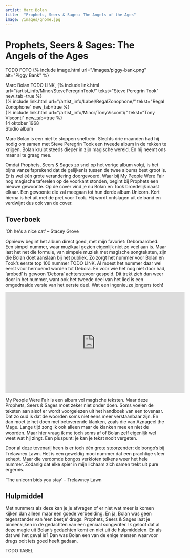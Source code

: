 ```yaml
---
artist: Marc Bolan 
title:  "Prophets, Seers & Sages: The Angels of the Ages"
image: /images/gnome.jpg
---
```


# Prophets, Seers & Sages: The Angels of the Ages

TODO FOTO
{% include image.html url="/images/piggy-bank.png" alt="Piggy Bank" %}

<span class="bio-cd">
Marc Bolan TODO LINK, {% include link.html url="/artist_info/Minor/StevePeregrinTook/" tekst="Steve Peregrin Took" new_tab=true %}<br>
{% include link.html url="/artist_info/Label/RegalZonophone/" tekst="Regal Zonophone" new_tab=true %}<br>
{% include link.html url="/artist_info/Minor/TonyVisconti/" tekst="Tony Visconti" new_tab=true %}<br>
</span>
14 oktober 1968<br>Studio album

Marc Bolan is een niet te stoppen sneltrein. Slechts drie maanden had hij nodig om samen met Steve Peregrin Took een tweede album in de rekken te krijgen. Bolan kruipt steeds dieper in zijn magische wereld. En hij neemt ons maar al te graag mee. Omdat <span class="engels">Prophets, Seers & Sages</span> zo snel op het vorige album volgt, is het bijna vanzelfsprekend dat de gelijkenis tussen de twee albums best groot is. Er is wel één grote verandering doorgevoerd. Waar bij <span class="engels">My People Were Fair</span> nog magische taferelen op de voorkant stonden, begint bij <span class="engels">Prophets</span> een nieuwe gewoonte. Op de cover vind je nu Bolan en Took broedelijk naast elkaar. Een gewoonte die zal meegaan tot hun derde album <span class="engels">Unicorn</span>. Kort hierna is het uit met de pret voor Took. Hij wordt ontslagen uit de band en verdwijnt dus ook van de cover.  

## Toverboek

<div class="uitgelicht">‘Oh he's a nice cat’ – Stacey Grove</div>

Opnieuw begint het album direct goed, met mijn favoriet: <span class="engels">Deboraarobed</span>. Een simpel nummer, waar muzikaal gezien eigenlijk niet zo veel aan is. Maar laat het net die formule, van simpele muziek met magische songteksten, zijn die Bolan doet aanslaan bij het publiek. Zo zorgt het nummer voor Bolan en Took’s eerste top 100 nummer TODO LINK. Al moest het nummer daar wel eerst voor hernoemd worden tot <span class="engels">Debora</span>. En voor wie het nog niet door had, ‘arobed’ is gewoon ‘Debora’ achterstevoor gespeld. Dit trekt zich dan weer door in het nummer, want ook het tweede deel van het lied is een omgedraaide versie van het eerste deel. Wat een ingenieuze jongens toch!

<iframe width="560" height="315" src="https://www.youtube.com/embed/ngShAssaH4s" frameborder="0" allowfullscreen></iframe>

<span class="engels">My People Were Fair</span> is een album vol magische teksten. Maar deze <span class="engels">Prophets, Seers & Sages</span> moet zeker niet onder doen. Soms voelen de teksten aan alsof er wordt voorgelezen uit het handboek van een tovenaar. Dat zo oud is dat de woorden soms niet eens meer verstaanbaar zijn. En dan moet je het doen met betoverende klanken, zoals die van <span class="engels">Aznageel the Mage</span>. Lange tijd zong ik ook alleen maar de klanken mee en niet de woorden. Maar hier vraag ik me toch soms af of Bolan zelf eigenlijk wel weet wat hij zingt. Een pluspunt: je kan je tekst nooit vergeten. Door al deze tovenarij heen is er toch één grote stoorzender: de bongo’s bij <span class="engels">Trelawney Lawn</span>. Het is een geweldig mooi nummer dat een prachtige sfeer schept. Maar die verdomde bongos verkloten telkens weer het hele nummer. Zodanig dat elke spier in mijn lichaam zich samen trekt uit pure ergernis. 

<div class="uitgelicht">‘The unicorn bids you stay’ – Trelawney Lawn</div>

## Hulpmiddel
Met nummers als deze kan je je afvragen of er niet wat meer is komen kijken dan alleen maar een goede verbeelding. En ja, Bolan was geen tegenstander van ‘een beetje’ drugs. <span class="engels">Prophets, Seers & Sages</span> laat je binnenkijken in de gedachten van een geniaal songwriter. Ik geloof dat al deze magie uit Bolan’s gedachten komt en niet uit de hulpmiddelen. En als dat wel het geval is? Dan was Bolan een van de enige mensen waarvoor drugs ooit iets goed heeft gedaan. TODO TABEL

<div class="witregel"> </div>
